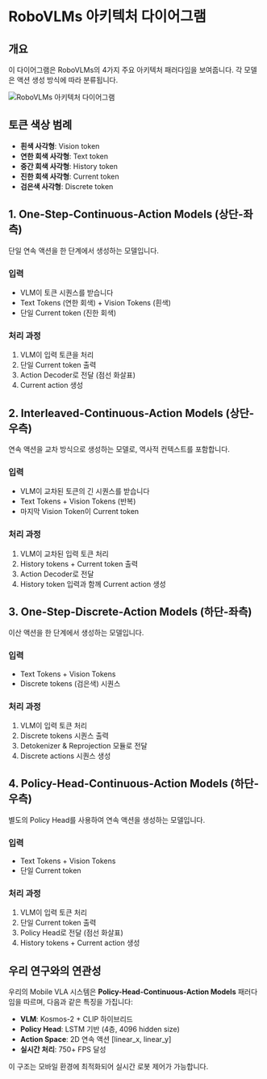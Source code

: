 # RoboVLMs 아키텍처 다이어그램

## 개요
이 다이어그램은 RoboVLMs의 4가지 주요 아키텍처 패러다임을 보여줍니다. 각 모델은 액션 생성 방식에 따라 분류됩니다.

![RoboVLMs 아키텍처 다이어그램](./SCR-20250828-oumx.png)

## 토큰 색상 범례
- **흰색 사각형**: Vision token
- **연한 회색 사각형**: Text token  
- **중간 회색 사각형**: History token
- **진한 회색 사각형**: Current token
- **검은색 사각형**: Discrete token

## 1. One-Step-Continuous-Action Models (상단-좌측)
단일 연속 액션을 한 단계에서 생성하는 모델입니다.

### 입력
- VLM이 토큰 시퀀스를 받습니다
- Text Tokens (연한 회색) + Vision Tokens (흰색)
- 단일 Current token (진한 회색)

### 처리 과정
1. VLM이 입력 토큰을 처리
2. 단일 Current token 출력
3. Action Decoder로 전달 (점선 화살표)
4. Current action 생성

## 2. Interleaved-Continuous-Action Models (상단-우측)
연속 액션을 교차 방식으로 생성하는 모델로, 역사적 컨텍스트를 포함합니다.

### 입력
- VLM이 교차된 토큰의 긴 시퀀스를 받습니다
- Text Tokens + Vision Tokens (반복)
- 마지막 Vision Token이 Current token

### 처리 과정
1. VLM이 교차된 입력 토큰 처리
2. History tokens + Current token 출력
3. Action Decoder로 전달
4. History token 입력과 함께 Current action 생성

## 3. One-Step-Discrete-Action Models (하단-좌측)
이산 액션을 한 단계에서 생성하는 모델입니다.

### 입력
- Text Tokens + Vision Tokens
- Discrete tokens (검은색) 시퀀스

### 처리 과정
1. VLM이 입력 토큰 처리
2. Discrete tokens 시퀀스 출력
3. Detokenizer & Reprojection 모듈로 전달
4. Discrete actions 시퀀스 생성

## 4. Policy-Head-Continuous-Action Models (하단-우측)
별도의 Policy Head를 사용하여 연속 액션을 생성하는 모델입니다.

### 입력
- Text Tokens + Vision Tokens
- 단일 Current token

### 처리 과정
1. VLM이 입력 토큰 처리
2. 단일 Current token 출력
3. Policy Head로 전달 (점선 화살표)
4. History tokens + Current action 생성

## 우리 연구와의 연관성
우리의 Mobile VLA 시스템은 **Policy-Head-Continuous-Action Models** 패러다임을 따르며, 다음과 같은 특징을 가집니다:

- **VLM**: Kosmos-2 + CLIP 하이브리드
- **Policy Head**: LSTM 기반 (4층, 4096 hidden size)
- **Action Space**: 2D 연속 액션 [linear_x, linear_y]
- **실시간 처리**: 750+ FPS 달성

이 구조는 모바일 환경에 최적화되어 실시간 로봇 제어가 가능합니다.
